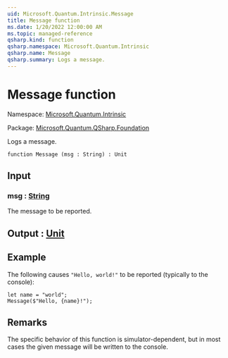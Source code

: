 ```yaml
---
uid: Microsoft.Quantum.Intrinsic.Message
title: Message function
ms.date: 1/20/2022 12:00:00 AM
ms.topic: managed-reference
qsharp.kind: function
qsharp.namespace: Microsoft.Quantum.Intrinsic
qsharp.name: Message
qsharp.summary: Logs a message.
---
```


# Message function

Namespace: [Microsoft.Quantum.Intrinsic](xref:Microsoft.Quantum.Intrinsic)

Package: [Microsoft.Quantum.QSharp.Foundation](https://nuget.org/packages/Microsoft.Quantum.QSharp.Foundation)


Logs a message.

```qsharp
function Message (msg : String) : Unit
```


## Input

### msg : [String](xref:microsoft.quantum.qsharp.valueliterals#string-literals)

The message to be reported.



## Output : [Unit](xref:microsoft.quantum.qsharp.valueliterals#unit-literal)



## Example

The following causes `"Hello, world!"` to be reported (typically tothe console):```qsharplet name = "world";Message($"Hello, {name}!");```

## Remarks

The specific behavior of this function is simulator-dependent,but in most cases the given message will be written to the console.